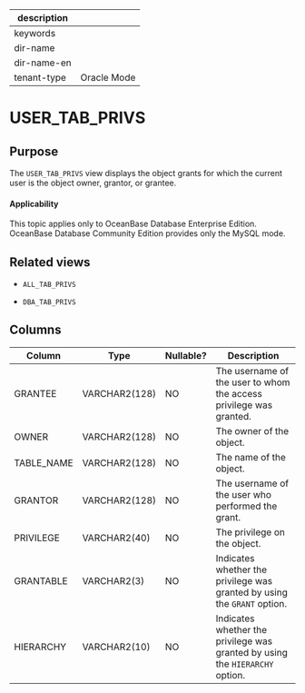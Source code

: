 |description||
|---|---|
|keywords||
|dir-name||
|dir-name-en||
|tenant-type|Oracle Mode|

USER_TAB_PRIVS
===================================

Purpose
-------------------

The `USER_TAB_PRIVS` view displays the object grants for which the current user is the object owner, grantor, or grantee.

  <main id="notice" >
    <h4>Applicability</h4>
    <p>This topic applies only to OceanBase Database Enterprise Edition. OceanBase Database Community Edition provides only the MySQL mode. </p>
  </main>

Related views
----------------------

* `ALL_TAB_PRIVS`

* `DBA_TAB_PRIVS`

Columns
----------------------

| **Column** | **Type** | **Nullable?** | **Description** |
|------------|---------------|----------------|-------------------------------|
| GRANTEE | VARCHAR2(128) | NO | The username of the user to whom the access privilege was granted. |
| OWNER | VARCHAR2(128) | NO | The owner of the object. |
| TABLE_NAME | VARCHAR2(128) | NO | The name of the object. |
| GRANTOR | VARCHAR2(128) | NO | The username of the user who performed the grant. |
| PRIVILEGE | VARCHAR2(40) | NO | The privilege on the object. |
| GRANTABLE | VARCHAR2(3) | NO | Indicates whether the privilege was granted by using the `GRANT` option. |
| HIERARCHY | VARCHAR2(10) | NO | Indicates whether the privilege was granted by using the `HIERARCHY` option. |
